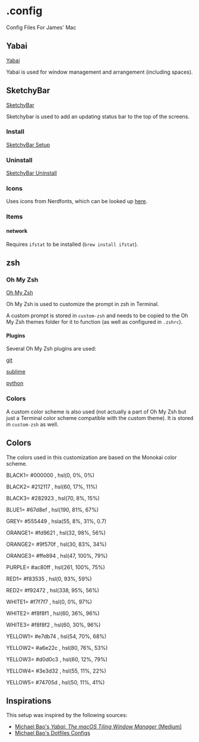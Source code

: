 # .config

Config Files For James' Mac

## Yabai

[Yabai](https://github.com/koekeishiya/yabai/tree/master)

Yabai is used for window management and arrangement (including spaces).


## SketchyBar

[SketchyBar](https://github.com/FelixKratz/SketchyBar)

Sketchybar is used to add an updating status bar to the top of the screens.

### Install
[SketchyBar Setup](https://felixkratz.github.io/SketchyBar/setup)

### Uninstall
[SketchyBar Uninstall](https://felixkratz.github.io/SketchyBar/setup#uninstall)

### Icons

Uses icons from Nerdfonts, which can be looked up [here](https://www.nerdfonts.com/cheat-sheet).

### Items

#### network
Requires `ifstat` to be installed (`brew install ifstat`).


## zsh

### Oh My Zsh

[Oh My Zsh](https://github.com/ohmyzsh/ohmyzsh/tree/master)

Oh My Zsh is used to customize the prompt in zsh in Terminal. 

A custom prompt is stored in `custom-zsh` and needs to be copied to the Oh My Zsh themes folder for it to function (as well as configured in `.zshrc`).

#### Plugins

Several Oh My Zsh plugins are used:

[git](https://github.com/ohmyzsh/ohmyzsh/tree/master/plugins/git)

[sublime](https://github.com/ohmyzsh/ohmyzsh/tree/master/plugins/sublime)

[python](https://github.com/ohmyzsh/ohmyzsh/tree/master/plugins/python)

### Colors

A custom color scheme is also used (not actually a part of Oh My Zsh but just a Terminal color scheme compatible with the custom theme). It is stored in `custom-zsh` as well.


## Colors

The colors used in this customization are based on the Monokai color scheme. 

BLACK1= #000000 , hsl(0, 0%, 0%)

BLACK2= #212117 , hsl(60, 17%, 11%)

BLACK3= #282923 , hsl(70, 8%, 15%)

BLUE1= #67d8ef , hsl(190, 81%, 67%)

GREY= #555449 , hsla(55, 8%, 31%, 0.7)

ORANGE1= #fd9621 , hsl(32, 98%, 56%)

ORANGE2= #9f570f , hsl(30, 83%, 34%)

ORANGE3= #ffe894 , hsl(47, 100%, 79%)

PURPLE= #ac80ff , hsl(261, 100%, 75%)

RED1= #f83535 , hsl(0, 93%, 59%)

RED2= #f92472 , hsl(338, 95%, 56%)

WHITE1= #f7f7f7 , hsl(0, 0%, 97%)

WHITE2= #f8f8f1 , hsl(60, 36%, 96%)

WHITE3= #f8f8f2 , hsl(60, 30%, 96%)

YELLOW1= #e7db74 , hsl(54, 70%, 68%)

YELLOW2= #a6e22c , hsl(80, 76%, 53%)

YELLOW3= #d0d0c3 , hsl(60, 12%, 79%)

YELLOW4= #3e3d32 , hsl(55, 11%, 22%)

YELLOW5= #74705d , hsl(50, 11%, 41%)


## Inspirations

This setup was inspired by the following sources:
- [Michael Bao's *Yabai: The macOS Tiling Window Manager* (Medium)](https://medium.com/unixification/yabai-the-macos-tiling-window-manager-c5bda9d60bfc)
- [Michael Bao's Dotfiles Configs](https://github.com/tcmmichaelb139/.dotfiles)
